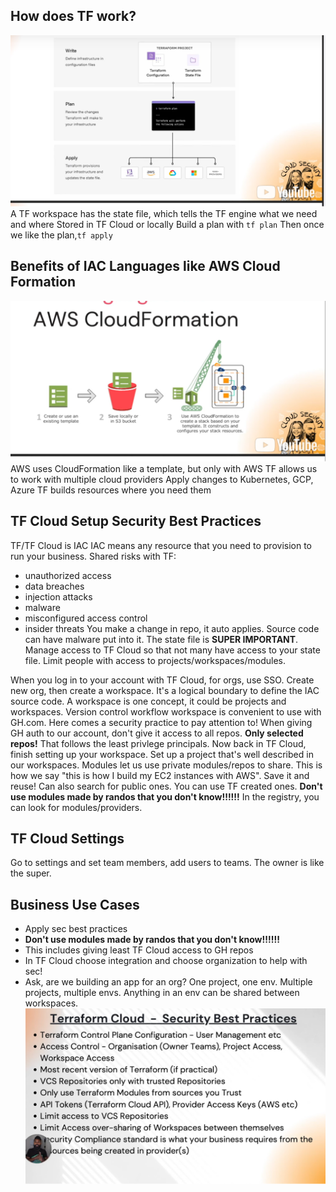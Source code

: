 ## How does TF work?

![Alt text](image.png)
A TF workspace has the state file, which tells the TF engine what we need and where
Stored in TF Cloud or locally
Build a plan with `tf plan`
Then once we like the plan,`tf apply`

## Benefits of IAC Languages like AWS Cloud Formation

![Alt text](image-1.png)
AWS uses CloudFormation like a template, but only with AWS
TF allows us to work with multiple cloud providers
Apply changes to Kubernetes, GCP, Azure
TF builds resources where you need them

## TF Cloud Setup Security Best Practices

TF/TF Cloud is IAC
IAC means any resource that you need to provision to run your business.
Shared risks with TF:

- unauthorized access
- data breaches
- injection attacks
- malware
- misconfigured access control
- insider threats
  You make a change in repo, it auto applies. Source code can have malware put into it.
  The state file is **SUPER IMPORTANT**. Manage access to TF Cloud so that not many have access to your state file.
  Limit people with access to projects/workspaces/modules.

When you log in to your account with TF Cloud, for orgs, use SSO.
Create new org, then create a workspace. It's a logical boundary to define the IAC source code.
A workspace is one concept, it could be projects and workspaces. Version control workflow workspace is convenient to use with GH.com.
Here comes a security practice to pay attention to! When giving GH auth to our account, don't give it access to all repos. **Only selected repos!** That follows the least privlege principals.
Now back in TF Cloud, finish setting up your workspace.
Set up a project that's well described in our workspaces.
Modules let us use private modules/repos to share. This is how we say "this is how I build my EC2 instances with AWS". Save it and reuse!
Can also search for public ones. You can use TF created ones. **Don't use modules made by randos that you don't know!!!!!!**
In the registry, you can look for modules/providers.

## TF Cloud Settings

Go to settings and set team members, add users to teams. The owner is like the super.

## Business Use Cases

- Apply sec best practices
- **Don't use modules made by randos that you don't know!!!!!!**
- This includes giving least TF Cloud access to GH repos
- In TF Cloud choose integration and choose organization to help with sec!
- Ask, are we building an app for an org? One project, one env. Multiple projects, multiple envs. Anything in an env can be shared between workspaces.
  ![Alt text](image-2.png)
